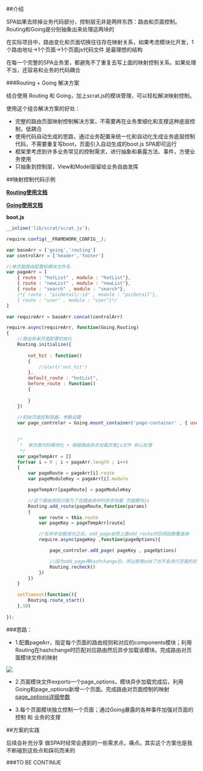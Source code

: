 ##介绍

SPA如果去除掉业务代码部分，控制层无非是两样东西：路由和页面控制。Routing和Going是分别抽象出来处理这两块的

在实际项目中，路由变化和页面切换往往存在映射关系，如果考虑模块化开发，1个路由地址->1个页面->1个页面js代码文件 是最理想的结构

在每一个完整的SPA业务里，都避免不了重复去写上面的映射控制关系。如果处理不当，还容易和业务的代码耦合


###Routing + Going 解决方案

结合使用 Routing 和 Going，加上scrat.js的模块管理，可以轻松解决映射控制。

使用这个组合解决方案的好处：
- 完整的路由页面映射控制解决方案，不需要再在业务里细化和支撑这种底层控制，低耦合
- 使用代码自动生成的思路，通过业务配置来统一化和自动化生成业务底层控制代码，不需要重复写boot，页面引入自动生成的boot.js SPA即可运行
- 框架里考虑到许多业务常见的控制需求，进行抽象和暴露方法、事件，方便业务使用
- 只抽象到控制层，View和Model层留给业务自由发挥




##映射控制代码示例

[**Routing使用文档**](https://github.com/mansonchor/Routing)

[**Going使用文档**](https://github.com/mansonchor/Going)

**boot.js**

```javascript
__inline('lib/scrat/scrat.js');

require.config(__FRAMEWORK_CONFIG__);

var baseArr = ['going','routing']
var controlArr = ['header','footer']									//头部、尾部

//单页面路由配置和模块文件名
var pageArr = [
	{ route : "hotList" , module : "hotList"},
	{ route : "newList" , module : "newList"},
	{ route : "search" , module : "search"},
	/*{ route : "picDetail/:id" , module : "picDetail"},
	{ route : "user" , module : "user"}*/
]

var requireArr = baseArr.concat(controlArr)

require.async(requireArr, function(Going,Routing) 
{
	//路由和单页面配置初始化
	Routing.initialize({
	
		not_hit : function()
		{
			//alert('not_hit')
		},
		default_route : "hotList",
		before_route : function()
		{
			
		}
	})
	
	//初始页面控制容器，参数设置
	var page_controler = Going.mount_container('page-container' , { use_routing : true , routing_obj : Routing , listen_scroll : true })
	

	/*
	 *	单页面代码模块化 + 根据路由异步加载页面js文件 核心处理
	 */
	var pageTempArr = []
	for(var i = 0 ; i < pageArr.length ; i++)
	{
		var pageRoute = pageArr[i].route
		var pageModuleKey = pageArr[i].module

		pageTempArr[pageRoute] = pageModuleKey

		//这个路由规则只是为了在路由命中时异步加载 页面模块js
		Routing.add_route(pageRoute,function(params)
		{
			var route = this.route
			var pageKey = pageTempArr[route]

			//在异步加载成功之后，add_page会把上面add_route的回调函数覆盖掉
			require.async(pageKey ,function(pageOptions){

				page_controler.add_page( pageKey , pageOptions)

				//因为add_page再hashchange后，所以即使add了也不会进行页面的处理，要recheck一次
				Routing.recheck()
			})
		})
	}

	setTimeout(function(){
		Routing.route_start()
	},10)
	
});
```

###思路：
- 1.配置pageArr，指定每个页面的路由规则和对应的components模块；利用Routing在hashchange时匹配对应路由然后异步加载该模块。完成路由对页面模块文件的映射

![](http://mansonchor.github.io/mobile_web_frame/images/Routing_Going_demo.jpg)

- 2.页面模块文件exports一个page_options，模块异步加载完成后，利用Going和page_options新增一个页面。完成路由对页面控制的映射 [page_options详细参数](https://github.com/mansonchor/Going#page_controleradd_pagepage_id--page_options)

- 3.每个页面模块独立控制一个页面；通过Going暴露的各种事件加强对页面的控制 和 业务的支撑


##方案的实践

后续会补充分享 做SPA时经常会遇到的一些需求点，痛点。其实这个方案也是我不断碰到这些点和踩坑而来的

###TO BE CONTINUE
